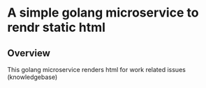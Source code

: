 # A simple golang microservice to rendr static html


## Overview

This golang microservice renders html for work related issues (knowledgebase)
